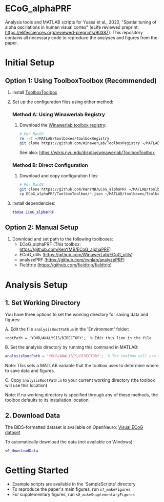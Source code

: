 # ECoG_alphaPRF

Analysis tools and MATLAB scripts for Yuasa et al., 2023, "Spatial tuning of alpha oscillations in human visual cortex" (eLife reviewed preprint: https://elifesciences.org/reviewed-preprints/90387). This repository contains all necessary code to reproduce the analyses and figures from the paper.

# Initial Setup  

## Option 1: Using ToolboxToolbox (Recommended)

1. Install [ToolboxToolbox](https://github.com/ToolboxHub/ToolboxToolbox)

2. Set up the configuration files using either method:

   ### Method A: Using Winawerlab Registry
   1. Download the [Winawerlab toolbox registry](https://github.com/WinawerLab/ToolboxRegistry):
      ```bash
      # For MacOS
      rm -rf ~/MATLAB/toolboxes/ToolboxRegistry
      git clone https://github.com/WinawerLab/ToolboxRegistry ~/MATLAB/toolboxes/ToolboxRegistry
      ```
      See also: https://wikis.nyu.edu/display/winawerlab/ToolboxToolbox

   ### Method B: Direct Configuration
   1. Download and copy configuration files:
      ```bash
      # For MacOS
      git clone https://github.com/KenYMB/ECoG_alphaPRF ~/MATLAB/toolboxes/ECoG_alphaPRF
      cp ECoG_alphaPRF/ToolboxToolbox/*.json ~/MATLAB/toolboxes/ToolboxRegistry/configurations/
      ```

3. Install dependencies:
   ```matlab
   tbUse ECoG_alphaPRF
   ```

## Option 2: Manual Setup

1. Download and set path to the following toolboxes:
   - ECoG_alphaPRF (This toolbox: https://github.com/KenYMB/ECoG_alphaPRF)
   - ECoG_utils (https://github.com/WinawerLab/ECoG_utils)
   - analyzePRF (https://github.com/cvnlab/analyzePRF)
   - Fieldtrip (https://github.com/fieldtrip/fieldtrip)

# Analysis Setup

## 1. Set Working Directory

You have three options to set the working directory for saving data and figures:

A. Edit the file `analysisRootPath.m` in the 'Environment' folder:
   ```
   rootPath = 'YOUR/ANALYSIS/DIRECTORY';  % Edit this line in the file
   ```

B. Set the analysis directory by running this command in MATLAB:
   ```matlab
   analysisRootPath = 'YOUR/ANALYSIS/DIRECTORY';  % The toolbox will use this directory for analysis
   ```
   Note: This sets a MATLAB variable that the toolbox uses to determine where to save data and figures.

C. Copy `analysisRootPath.m` to your current working directory (the toolbox will use this location)

Note: If no working directory is specified through any of these methods, the toolbox defaults to its installation location.

## 2. Download Data

The BIDS-formatted dataset is available on OpenNeuro: [Visual ECoG dataset](https://openneuro.org/datasets/ds004194)

To automatically download the data (not available on Windows):
```matlab
s0_downloadData
```

# Getting Started

- Example scripts are available in the 'SampleScripts' directory
- To reproduce the paper's main figures, run `s7_makeFigures`
- For supplementary figures, run `s8_makeSupplementaryFigures`
